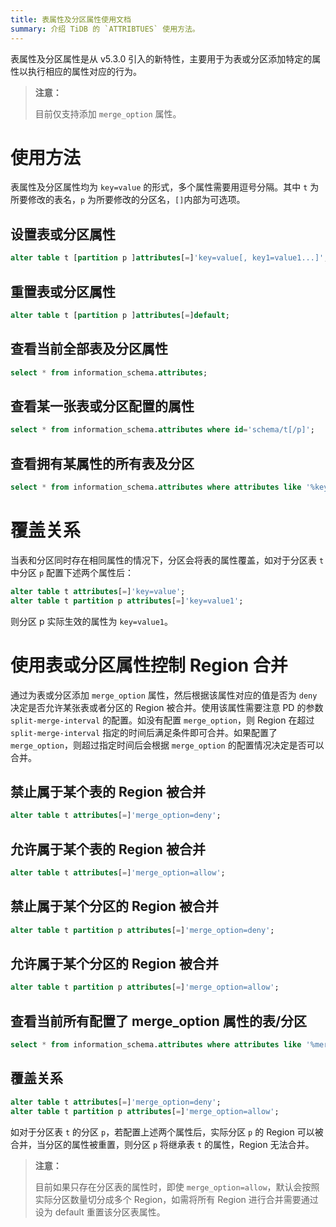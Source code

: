 ```yaml
---
title: 表属性及分区属性使用文档
summary: 介绍 TiDB 的 `ATTRIBTUES` 使用方法。
---
```


表属性及分区属性是从 v5.3.0 引入的新特性，主要用于为表或分区添加特定的属性以执行相应的属性对应的行为。

> **注意：** 
> 
> 目前仅支持添加 `merge_option` 属性。

# 使用方法

表属性及分区属性均为 `key=value` 的形式，多个属性需要用逗号分隔。其中 `t` 为所要修改的表名，`p` 为所要修改的分区名，`[]`内部为可选项。

## 设置表或分区属性
```sql
alter table t [partition p ]attributes[=]'key=value[, key1=value1...]';
```

## 重置表或分区属性
```sql
alter table t [partition p ]attributes[=]default;
```

## 查看当前全部表及分区属性
```sql
select * from information_schema.attributes;
```

## 查看某一张表或分区配置的属性
```sql
select * from information_schema.attributes where id='schema/t[/p]';
```

## 查看拥有某属性的所有表及分区
```sql
select * from information_schema.attributes where attributes like '%key%';
```

# 覆盖关系
当表和分区同时存在相同属性的情况下，分区会将表的属性覆盖，如对于分区表 `t` 中分区 `p` 配置下述两个属性后：

```sql
alter table t attributes[=]'key=value';
alter table t partition p attributes[=]'key=value1';
```

则分区 p 实际生效的属性为 `key=value1`。

# 使用表或分区属性控制 Region 合并

通过为表或分区添加 `merge_option` 属性，然后根据该属性对应的值是否为 `deny` 决定是否允许某张表或者分区的 Region 被合并。使用该属性需要注意 PD 的参数 `split-merge-interval` 的配置。如没有配置 `merge_option`，则 Region 在超过 `split-merge-interval` 指定的时间后满足条件即可合并。如果配置了 `merge_option`，则超过指定时间后会根据 `merge_option` 的配置情况决定是否可以合并。

## 禁止属于某个表的 Region 被合并
```sql
alter table t attributes[=]'merge_option=deny';
```

## 允许属于某个表的 Region 被合并
```sql
alter table t attributes[=]'merge_option=allow';
```

## 禁止属于某个分区的 Region 被合并
```sql
alter table t partition p attributes[=]'merge_option=deny';
```

## 允许属于某个分区的 Region 被合并
```sql
alter table t partition p attributes[=]'merge_option=allow';
```

## 查看当前所有配置了 merge_option 属性的表/分区
```sql
select * from information_schema.attributes where attributes like '%merge_option%';
```

## 覆盖关系
```sql
alter table t attributes[=]'merge_option=deny';
alter table t partition p attributes[=]'merge_option=allow';
```

如对于分区表 `t` 的分区 `p`，若配置上述两个属性后，实际分区 `p` 的 Region 可以被合并，当分区的属性被重置，则分区 `p` 将继承表 `t` 的属性，Region 无法合并。

> **注意：** 
> 
> 目前如果只存在分区表的属性时，即使 `merge_option=allow`，默认会按照实际分区数量切分成多个 Region，如需将所有 Region 进行合并需要通过设为 default 重置该分区表属性。
